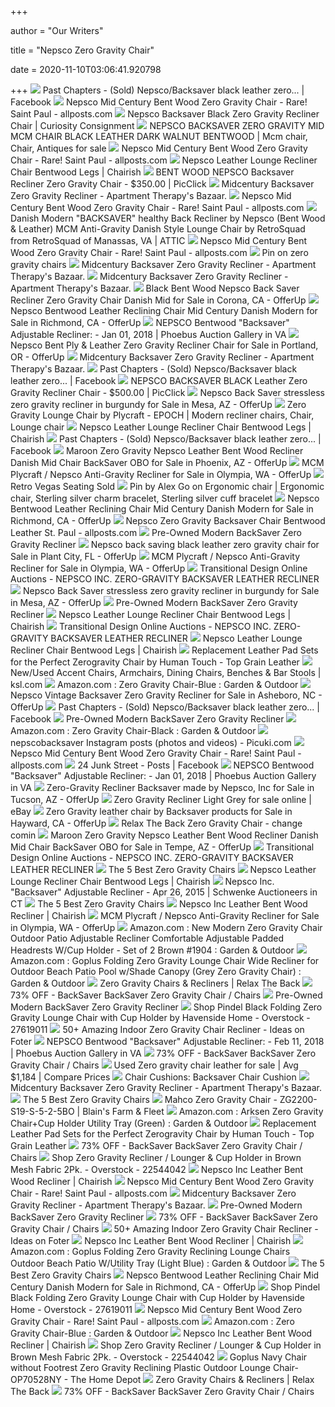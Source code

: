 +++
        
author = "Our Writers"
        
title = "Nepsco Zero Gravity Chair"
        
date = 2020-11-10T03:06:41.920798
        
+++
[ ![](https://lookaside.fbsbx.com/lookaside/crawler/media/?media_id=2170050123103267)](https://lookaside.fbsbx.com/lookaside/crawler/media/?media_id=2170050123103267) Past Chapters - (Sold) Nepsco/Backsaver black leather zero... | Facebook
[ ![](http://mn.allposts.com/oc-content/uploads/2/729.jpg)](http://mn.allposts.com/oc-content/uploads/2/729.jpg) Nepsco Mid Century Bent Wood Zero Gravity Chair - Rare! Saint Paul -  allposts.com
[ ![](http://www.curiosityconsignment.com/sites/default/files/DSCN5120.JPG)](http://www.curiosityconsignment.com/sites/default/files/DSCN5120.JPG) Nepsco Backsaver Black Zero Gravity Recliner Chair | Curiosity Consignment
[ ![](https://i.pinimg.com/474x/e7/81/4d/e7814ddd3b04b28de480da830c0c72cf.jpg)](https://i.pinimg.com/474x/e7/81/4d/e7814ddd3b04b28de480da830c0c72cf.jpg) NEPSCO BACKSAVER ZERO GRAVITY MID MCM CHAIR BLACK LEATHER DARK WALNUT  BENTWOOD | Mcm chair, Chair, Antiques for sale
[ ![](http://mn.allposts.com/oc-content/uploads/2/732.jpg)](http://mn.allposts.com/oc-content/uploads/2/732.jpg) Nepsco Mid Century Bent Wood Zero Gravity Chair - Rare! Saint Paul -  allposts.com
[ ![](https://chairish-prod.freetls.fastly.net/image/product/master/4846bba2-cf52-463a-a11f-7f36b049a5fb/nepsco-leather-lounge-recliner-chair-bentwood-legs-0059)](https://chairish-prod.freetls.fastly.net/image/product/master/4846bba2-cf52-463a-a11f-7f36b049a5fb/nepsco-leather-lounge-recliner-chair-bentwood-legs-0059) Nepsco Leather Lounge Recliner Chair Bentwood Legs | Chairish
[ ![](https://www.picclickimg.com/d/l400/pict/112566367713_/Bent-wood-Nepsco-Backsaver-Recliner-Zero-Gravity-Chair.jpg)](https://www.picclickimg.com/d/l400/pict/112566367713_/Bent-wood-Nepsco-Backsaver-Recliner-Zero-Gravity-Chair.jpg) BENT WOOD NEPSCO Backsaver Recliner Zero Gravity Chair - $350.00 | PicClick
[ ![](https://cdn.apartmenttherapy.info/image/fetch/c_lpad,f_auto,q_auto:eco,b_rgb:ebeae9,g_center,h_600,w_800/https://s3.amazonaws.com/pixtruder/original_images/audrey/cd96690402c9dbdcab884e09494b8f8fd3489960)](https://cdn.apartmenttherapy.info/image/fetch/c_lpad,f_auto,q_auto:eco,b_rgb:ebeae9,g_center,h_600,w_800/https://s3.amazonaws.com/pixtruder/original_images/audrey/cd96690402c9dbdcab884e09494b8f8fd3489960) Midcentury Backsaver Zero Gravity Recliner - Apartment Therapy's Bazaar.
[ ![](http://mn.allposts.com/oc-content/uploads/2/731.jpg)](http://mn.allposts.com/oc-content/uploads/2/731.jpg) Nepsco Mid Century Bent Wood Zero Gravity Chair - Rare! Saint Paul -  allposts.com
[ ![](https://skypic.attic.city/?bucket=cdn.attic.city&key=items/3debb933b89e06325acacf119a66638f18a9e3604fb9d1153ac17cd2f59a1d32-w1080h1140q75fit.jpeg)](https://skypic.attic.city/?bucket=cdn.attic.city&key=items/3debb933b89e06325acacf119a66638f18a9e3604fb9d1153ac17cd2f59a1d32-w1080h1140q75fit.jpeg) Danish Modern &quot;BACKSAVER&quot; healthy Back Recliner by Nepsco (Bent  Wood & Leather) MCM Anti-Gravity Danish Style Lounge Chair by RetroSquad  from RetroSquad of Manassas, VA | ATTIC
[ ![](http://mn.allposts.com/oc-content/uploads/2/733.jpg)](http://mn.allposts.com/oc-content/uploads/2/733.jpg) Nepsco Mid Century Bent Wood Zero Gravity Chair - Rare! Saint Paul -  allposts.com
[ ![](https://i.pinimg.com/originals/00/e6/14/00e614880bfaa0d711667b121ac8e880.jpg)](https://i.pinimg.com/originals/00/e6/14/00e614880bfaa0d711667b121ac8e880.jpg) Pin on zero gravity chairs
[ ![](https://cdn.apartmenttherapy.info/image/fetch/c_lpad,f_auto,q_auto:eco,b_rgb:ebeae9,g_center,h_600,w_800/https://s3.amazonaws.com/pixtruder/original_images/audrey/9c9192258ba13cb4feb30bb16522a37b84e0b471)](https://cdn.apartmenttherapy.info/image/fetch/c_lpad,f_auto,q_auto:eco,b_rgb:ebeae9,g_center,h_600,w_800/https://s3.amazonaws.com/pixtruder/original_images/audrey/9c9192258ba13cb4feb30bb16522a37b84e0b471) Midcentury Backsaver Zero Gravity Recliner - Apartment Therapy's Bazaar.
[ ![](https://cdn.apartmenttherapy.info/image/fetch/c_lpad,f_auto,q_auto:eco,b_rgb:ebeae9,g_center,h_600,w_800/https://s3.amazonaws.com/pixtruder/original_images/audrey/930a6a45a526bd0c6ef09e3deab80dd8cc8857ca)](https://cdn.apartmenttherapy.info/image/fetch/c_lpad,f_auto,q_auto:eco,b_rgb:ebeae9,g_center,h_600,w_800/https://s3.amazonaws.com/pixtruder/original_images/audrey/930a6a45a526bd0c6ef09e3deab80dd8cc8857ca) Midcentury Backsaver Zero Gravity Recliner - Apartment Therapy's Bazaar.
[ ![](https://photos.offerup.com/YhA2RBYGVHbGry_Bcm0z1eldVI0=/568x800/5769/5769f2fbf170494b8267b563c689a4c2.jpg)](https://photos.offerup.com/YhA2RBYGVHbGry_Bcm0z1eldVI0=/568x800/5769/5769f2fbf170494b8267b563c689a4c2.jpg) Black Bent Wood Nepsco Back Saver Recliner Zero Gravity Chair Danish Mid  for Sale in Corona, CA - OfferUp
[ ![](https://images.offerup.com/EklKVbcz9d7Rvd4fFgBJgIFBo4Y=/600x400/dce5/dce5698ccdd3482cbfc774147c992fb0.jpg)](https://images.offerup.com/EklKVbcz9d7Rvd4fFgBJgIFBo4Y=/600x400/dce5/dce5698ccdd3482cbfc774147c992fb0.jpg) Nepsco Bentwood Leather Reclining Chair Mid Century Danish Modern for Sale  in Richmond, CA - OfferUp
[ ![](https://p1.liveauctioneers.com/114/114255/58707945_1_x.jpg?auto=webp&format=pjpg&version=1&width=512)](https://p1.liveauctioneers.com/114/114255/58707945_1_x.jpg?auto=webp&format=pjpg&version=1&width=512) NEPSCO Bentwood "Backsaver" Adjustable Recliner: - Jan 01, 2018 | Phoebus  Auction Gallery in VA
[ ![](https://images.offerup.com/2Dxh0JYbEFSlRn69Rd724jH4s8g=/300x400/a879/a879b1dbebe542bd8a6e845be978d317.jpg)](https://images.offerup.com/2Dxh0JYbEFSlRn69Rd724jH4s8g=/300x400/a879/a879b1dbebe542bd8a6e845be978d317.jpg) Nepsco Bent Ply & Leather Zero Gravity Recliner Chair for Sale in Portland,  OR - OfferUp
[ ![](https://cdn.apartmenttherapy.info/image/fetch/c_lpad,f_auto,q_auto:eco,b_rgb:ebeae9,g_center,h_600,w_800/https://s3.amazonaws.com/pixtruder/original_images/audrey/3d3dbd3609569fa70034ce599983114d56b8480b)](https://cdn.apartmenttherapy.info/image/fetch/c_lpad,f_auto,q_auto:eco,b_rgb:ebeae9,g_center,h_600,w_800/https://s3.amazonaws.com/pixtruder/original_images/audrey/3d3dbd3609569fa70034ce599983114d56b8480b) Midcentury Backsaver Zero Gravity Recliner - Apartment Therapy's Bazaar.
[ ![](https://lookaside.fbsbx.com/lookaside/crawler/media/?media_id=2170050286436584)](https://lookaside.fbsbx.com/lookaside/crawler/media/?media_id=2170050286436584) Past Chapters - (Sold) Nepsco/Backsaver black leather zero... | Facebook
[ ![](https://www.picclickimg.com/d/l400/pict/263935732876_/Nepsco-Backsaver-Black-Leather-Zero-Gravity-Recliner-Chair.jpg)](https://www.picclickimg.com/d/l400/pict/263935732876_/Nepsco-Backsaver-Black-Leather-Zero-Gravity-Recliner-Chair.jpg) NEPSCO BACKSAVER BLACK Leather Zero Gravity Recliner Chair - $500.00 |  PicClick
[ ![](https://images.offerup.com/6SsLcI5PQvhIlSxJoggB5KedGOY=/600x800/b5fb/b5fb205fe981482bbc5c9fa80def141e.jpg)](https://images.offerup.com/6SsLcI5PQvhIlSxJoggB5KedGOY=/600x800/b5fb/b5fb205fe981482bbc5c9fa80def141e.jpg) Nepsco Back Saver stressless zero gravity recliner in burgundy for Sale in  Mesa, AZ - OfferUp
[ ![](https://i.pinimg.com/originals/62/ac/2a/62ac2ae5d8061efab18f79f6c0697d8c.jpg)](https://i.pinimg.com/originals/62/ac/2a/62ac2ae5d8061efab18f79f6c0697d8c.jpg) Zero Gravity Lounge Chair by Plycraft - EPOCH | Modern recliner chairs,  Chair, Lounge chair
[ ![](https://chairish-prod.freetls.fastly.net/image/product/sized/4b2d7725-35fb-4fbe-af69-1ff251bbae67/nepsco-leather-lounge-recliner-chair-bentwood-legs-7322?aspect=fit&width=640&height=640)](https://chairish-prod.freetls.fastly.net/image/product/sized/4b2d7725-35fb-4fbe-af69-1ff251bbae67/nepsco-leather-lounge-recliner-chair-bentwood-legs-7322?aspect=fit&width=640&height=640) Nepsco Leather Lounge Recliner Chair Bentwood Legs | Chairish
[ ![](https://lookaside.fbsbx.com/lookaside/crawler/media/?media_id=2170050389769907)](https://lookaside.fbsbx.com/lookaside/crawler/media/?media_id=2170050389769907) Past Chapters - (Sold) Nepsco/Backsaver black leather zero... | Facebook
[ ![](https://images.offerup.com/O4qhirqmOR5jT-e6TBbpMBj8-TU=/600x801/532e/532e0f748ccf4d80847a14d048665d1c.jpg)](https://images.offerup.com/O4qhirqmOR5jT-e6TBbpMBj8-TU=/600x801/532e/532e0f748ccf4d80847a14d048665d1c.jpg) Maroon Zero Gravity Nepsco Leather Bent Wood Recliner Danish Mid Chair  BackSaver OBO for Sale in Phoenix, AZ - OfferUp
[ ![](https://images.offerup.com/DLhpzaGYU4-ZyLkMHntSIp0g4nE=/580x800/849e/849e39fb3bca47de8f027256a1fcb5ff.jpg)](https://images.offerup.com/DLhpzaGYU4-ZyLkMHntSIp0g4nE=/580x800/849e/849e39fb3bca47de8f027256a1fcb5ff.jpg) MCM Plycraft / Nepsco Anti-Gravity Recliner for Sale in Olympia, WA -  OfferUp
[ ![](http://www.retro-vegas.com/uploads/8/1/5/6/81569438/nepsco-backsaver-black-leather-zero-gravity-recliner-chair-800_orig.jpg)](http://www.retro-vegas.com/uploads/8/1/5/6/81569438/nepsco-backsaver-black-leather-zero-gravity-recliner-chair-800_orig.jpg) Retro Vegas Seating Sold
[ ![](https://i.pinimg.com/originals/ce/5d/74/ce5d7450f979118d21c46b05adbf9be4.png)](https://i.pinimg.com/originals/ce/5d/74/ce5d7450f979118d21c46b05adbf9be4.png) Pin by Alex Go on Ergonomic chair | Ergonomic chair, Sterling silver charm  bracelet, Sterling silver cuff bracelet
[ ![](https://photos.offerup.com/HKRPTSg8iTyfbqDISlLKMzivdOo=/594x593/eef9/eef93ef8c1bf472ab6800396a7846259.jpg)](https://photos.offerup.com/HKRPTSg8iTyfbqDISlLKMzivdOo=/594x593/eef9/eef93ef8c1bf472ab6800396a7846259.jpg) Nepsco Bentwood Leather Reclining Chair Mid Century Danish Modern for Sale  in Richmond, CA - OfferUp
[ ![](http://mn.allposts.com/oc-content/uploads/4/1351_thumbnail.jpg)](http://mn.allposts.com/oc-content/uploads/4/1351_thumbnail.jpg) Nepsco Zero Gravity Backsaver Chair Bentwood Leather St. Paul - allposts.com
[ ![](https://www.furnishmevintage.com/wp-content/uploads/2018/01/60474-4.jpg)](https://www.furnishmevintage.com/wp-content/uploads/2018/01/60474-4.jpg) Pre-Owned Modern BackSaver Zero Gravity Recliner
[ ![](https://images.offerup.com/0JhVVsTnjVaTDZjruFUgC6pUFJ4=/600x800/ff81/ff81449178aa4c3a8c845864dc259f42.jpg)](https://images.offerup.com/0JhVVsTnjVaTDZjruFUgC6pUFJ4=/600x800/ff81/ff81449178aa4c3a8c845864dc259f42.jpg) Nepsco back saving black leather zero gravity chair for Sale in Plant City,  FL - OfferUp
[ ![](https://photos.offerup.com/l5ngdqFhckZX64oq7H-8huE9Evg=/580x800/b4d4/b4d4053f1e65412f925fec7c4774d411.jpg)](https://photos.offerup.com/l5ngdqFhckZX64oq7H-8huE9Evg=/580x800/b4d4/b4d4053f1e65412f925fec7c4774d411.jpg) MCM Plycraft / Nepsco Anti-Gravity Recliner for Sale in Olympia, WA -  OfferUp
[ ![](https://transitionaldesign.blob.core.windows.net/assets/media/9710411c-d230-43d5-8ebe-634e0a28c771_largesize.jpg)](https://transitionaldesign.blob.core.windows.net/assets/media/9710411c-d230-43d5-8ebe-634e0a28c771_largesize.jpg) Transitional Design Online Auctions - NEPSCO INC. ZERO-GRAVITY BACKSAVER  LEATHER RECLINER
[ ![](https://photos.offerup.com/-lqYsTTucjIkO-EF9UkaU647N7o=/600x450/622b/622b98dbcf0d4c2d99ea808383040515.jpg)](https://photos.offerup.com/-lqYsTTucjIkO-EF9UkaU647N7o=/600x450/622b/622b98dbcf0d4c2d99ea808383040515.jpg) Nepsco Back Saver stressless zero gravity recliner in burgundy for Sale in  Mesa, AZ - OfferUp
[ ![](https://www.furnishmevintage.com/wp-content/uploads/2018/01/60474-5.jpg)](https://www.furnishmevintage.com/wp-content/uploads/2018/01/60474-5.jpg) Pre-Owned Modern BackSaver Zero Gravity Recliner
[ ![](https://chairish-prod.freetls.fastly.net/image/product/sized/cd69921f-4cad-4829-8d0e-7d7f37a8072f/nepsco-leather-lounge-recliner-chair-bentwood-legs-5366?aspect=fit&width=640&height=640)](https://chairish-prod.freetls.fastly.net/image/product/sized/cd69921f-4cad-4829-8d0e-7d7f37a8072f/nepsco-leather-lounge-recliner-chair-bentwood-legs-5366?aspect=fit&width=640&height=640) Nepsco Leather Lounge Recliner Chair Bentwood Legs | Chairish
[ ![](https://transitionaldesign.blob.core.windows.net/assets/media/b2399e59-6d05-49ea-9a60-7fd84dec9069_fullsize.jpg)](https://transitionaldesign.blob.core.windows.net/assets/media/b2399e59-6d05-49ea-9a60-7fd84dec9069_fullsize.jpg) Transitional Design Online Auctions - NEPSCO INC. ZERO-GRAVITY BACKSAVER  LEATHER RECLINER
[ ![](https://chairish-prod.freetls.fastly.net/image/product/sized/5a06f437-67d7-4af2-9c61-7ca9954643a8/nepsco-leather-lounge-recliner-chair-bentwood-legs-9042?aspect=fit&width=640&height=640)](https://chairish-prod.freetls.fastly.net/image/product/sized/5a06f437-67d7-4af2-9c61-7ca9954643a8/nepsco-leather-lounge-recliner-chair-bentwood-legs-9042?aspect=fit&width=640&height=640) Nepsco Leather Lounge Recliner Chair Bentwood Legs | Chairish
[ ![](https://vitalityweb.com/backstore/pics/PC-Pads.jpg)](https://vitalityweb.com/backstore/pics/PC-Pads.jpg) Replacement Leather Pad Sets for the Perfect Zerogravity Chair by Human  Touch - Top Grain Leather
[ ![](https://img.ksl.com/mx/mplace-classifieds.ksl.com/538018-1582151203-604023.jpg?filter=marketplace/400x300_cropped)](https://img.ksl.com/mx/mplace-classifieds.ksl.com/538018-1582151203-604023.jpg?filter=marketplace/400x300_cropped) New/Used Accent Chairs, Armchairs, Dining Chairs, Benches & Bar Stools |  ksl.com
[ ![](https://m.media-amazon.com/images/I/71exxyAQ5qL._AC_UL400_.jpg)](https://m.media-amazon.com/images/I/71exxyAQ5qL._AC_UL400_.jpg) Amazon.com : Zero Gravity Chair-Blue : Garden & Outdoor
[ ![](https://images.offerup.com/2cwjMXsnqtJ04Qdt-A8WEgoVHF4=/600x800/062d/062d28cd55cb490bac2c9b572dce7cc1.jpg)](https://images.offerup.com/2cwjMXsnqtJ04Qdt-A8WEgoVHF4=/600x800/062d/062d28cd55cb490bac2c9b572dce7cc1.jpg) Nepsco Vintage Backsaver Zero Gravity Recliner for Sale in Asheboro, NC -  OfferUp
[ ![](https://lookaside.fbsbx.com/lookaside/crawler/media/?media_id=2170050446436568)](https://lookaside.fbsbx.com/lookaside/crawler/media/?media_id=2170050446436568) Past Chapters - (Sold) Nepsco/Backsaver black leather zero... | Facebook
[ ![](https://www.furnishmevintage.com/wp-content/uploads/2018/01/60474-3.jpg)](https://www.furnishmevintage.com/wp-content/uploads/2018/01/60474-3.jpg) Pre-Owned Modern BackSaver Zero Gravity Recliner
[ ![](https://m.media-amazon.com/images/I/81JA2qxvtnL._AC_UL400_.jpg)](https://m.media-amazon.com/images/I/81JA2qxvtnL._AC_UL400_.jpg) Amazon.com : Zero Gravity Chair-Black : Garden & Outdoor
[ ![](https://scontent-yyz1-1.cdninstagram.com/v/t51.2885-15/sh0.08/e35/c0.117.937.937a/s640x640/43817944_321970745300298_4244097587187091917_n.jpg?_nc_ht=scontent-yyz1-1.cdninstagram.com&_nc_cat=106&_nc_ohc=OkEsJN_T15oAX8M4g6A&oh=418bde754ef765b928fef28fbe966f3e&oe=5E8681CF)](https://scontent-yyz1-1.cdninstagram.com/v/t51.2885-15/sh0.08/e35/c0.117.937.937a/s640x640/43817944_321970745300298_4244097587187091917_n.jpg?_nc_ht=scontent-yyz1-1.cdninstagram.com&_nc_cat=106&_nc_ohc=OkEsJN_T15oAX8M4g6A&oh=418bde754ef765b928fef28fbe966f3e&oe=5E8681CF) nepscobacksaver Instagram posts (photos and videos) - Picuki.com
[ ![](http://mn.allposts.com/oc-content/uploads/2/734.jpg)](http://mn.allposts.com/oc-content/uploads/2/734.jpg) Nepsco Mid Century Bent Wood Zero Gravity Chair - Rare! Saint Paul -  allposts.com
[ ![](https://lookaside.fbsbx.com/lookaside/crawler/media/?media_id=1495648210576973)](https://lookaside.fbsbx.com/lookaside/crawler/media/?media_id=1495648210576973) 24 Junk Street - Posts | Facebook
[ ![](https://p1.liveauctioneers.com/250/144458/73033211_1_x.jpg?auto=webp&format=pjpg&version=1560886514&width=310)](https://p1.liveauctioneers.com/250/144458/73033211_1_x.jpg?auto=webp&format=pjpg&version=1560886514&width=310) NEPSCO Bentwood "Backsaver" Adjustable Recliner: - Jan 01, 2018 | Phoebus  Auction Gallery in VA
[ ![](https://images.offerup.com/5uO4c_qucIggxjaJGQI7C-nusAA=/600x337/afd6/afd6a58e6039414cac22a4d5ddc9515b.jpg)](https://images.offerup.com/5uO4c_qucIggxjaJGQI7C-nusAA=/600x337/afd6/afd6a58e6039414cac22a4d5ddc9515b.jpg) Zero-Gravity Recliner Backsaver made by Nepsco, Inc for Sale in Tucson, AZ  - OfferUp
[ ![](https://i.ebayimg.com/images/g/ePgAAOSwYZJd-QaV/s-l1600.jpg)](https://i.ebayimg.com/images/g/ePgAAOSwYZJd-QaV/s-l1600.jpg) Zero Gravity Recliner Light Grey for sale online | eBay
[ ![](https://photos.offerup.com/3I3F7hgFTK-qiZrf6QGMs1NcLVo=/600x450/5b30/5b308748726d4fa4adcf6b7ceb7b794b.jpg)](https://photos.offerup.com/3I3F7hgFTK-qiZrf6QGMs1NcLVo=/600x450/5b30/5b308748726d4fa4adcf6b7ceb7b794b.jpg) Zero Gravity leather chair by Backsaver products for Sale in Hayward, CA -  OfferUp
[ ![](https://p1.liveauctioneers.com/700/36980/15516272_1_x.jpg?auto=webp&format=pjpg&version=1&width=512)](https://p1.liveauctioneers.com/700/36980/15516272_1_x.jpg?auto=webp&format=pjpg&version=1&width=512) Relax The Back Zero Gravity Chair - change comin
[ ![](https://images.offerup.com/9F1t6e6Tkz1cwrPURB_vIxATqvo=/300x400/1506/1506f15343674980b30a0069c3ba3c88.jpg)](https://images.offerup.com/9F1t6e6Tkz1cwrPURB_vIxATqvo=/300x400/1506/1506f15343674980b30a0069c3ba3c88.jpg) Maroon Zero Gravity Nepsco Leather Bent Wood Recliner Danish Mid Chair  BackSaver OBO for Sale in Tempe, AZ - OfferUp
[ ![](https://transitionaldesign.blob.core.windows.net/assets/media/935b479a-ce29-4253-8aaf-bd7155b0186b_largesize.jpg)](https://transitionaldesign.blob.core.windows.net/assets/media/935b479a-ce29-4253-8aaf-bd7155b0186b_largesize.jpg) Transitional Design Online Auctions - NEPSCO INC. ZERO-GRAVITY BACKSAVER  LEATHER RECLINER
[ ![](https://specials-images.forbesimg.com/imageserve/5e9f903ddea8300007de881b/960x0.jpg?fit=scale)](https://specials-images.forbesimg.com/imageserve/5e9f903ddea8300007de881b/960x0.jpg?fit=scale) The 5 Best Zero Gravity Chairs
[ ![](https://chairish-prod.freetls.fastly.net/image/product/sized/ca524c47-e850-4b36-b250-8b26d50fe897/nepsco-leather-lounge-recliner-chair-bentwood-legs-9891?aspect=fit&width=640&height=640)](https://chairish-prod.freetls.fastly.net/image/product/sized/ca524c47-e850-4b36-b250-8b26d50fe897/nepsco-leather-lounge-recliner-chair-bentwood-legs-9891?aspect=fit&width=640&height=640) Nepsco Leather Lounge Recliner Chair Bentwood Legs | Chairish
[ ![](https://p1.liveauctioneers.com/1014/70477/36145231_1_x.jpg?auto=webp&format=pjpg&version=1428691291)](https://p1.liveauctioneers.com/1014/70477/36145231_1_x.jpg?auto=webp&format=pjpg&version=1428691291) Nepsco Inc. "Backsaver" Adjustable Recliner - Apr 26, 2015 | Schwenke  Auctioneers in CT
[ ![](https://specials-images.forbesimg.com/imageserve/5e9f90a0dea8300007de881e/960x0.jpg?fit=scale)](https://specials-images.forbesimg.com/imageserve/5e9f90a0dea8300007de881e/960x0.jpg?fit=scale) The 5 Best Zero Gravity Chairs
[ ![](https://chairish-prod.freetls.fastly.net/image/product/master/77ee777e-1150-4860-9cea-bc4343478de5/nepsco-inc-leather-bent-wood-recliner-8416)](https://chairish-prod.freetls.fastly.net/image/product/master/77ee777e-1150-4860-9cea-bc4343478de5/nepsco-inc-leather-bent-wood-recliner-8416) Nepsco Inc Leather Bent Wood Recliner | Chairish
[ ![](https://images.offerup.com/ZSujHiSdrrpsTY5NRqGBzMxk_qc=/300x413/4786/478688baea16400b8a98c8bc26c5d7ec.jpg)](https://images.offerup.com/ZSujHiSdrrpsTY5NRqGBzMxk_qc=/300x413/4786/478688baea16400b8a98c8bc26c5d7ec.jpg) MCM Plycraft / Nepsco Anti-Gravity Recliner for Sale in Olympia, WA -  OfferUp
[ ![](https://images-na.ssl-images-amazon.com/images/I/61d3RK0AhOL._AC_SL1080_.jpg)](https://images-na.ssl-images-amazon.com/images/I/61d3RK0AhOL._AC_SL1080_.jpg) Amazon.com : New Modern Zero Gravity Chair Outdoor Patio Adjustable Recliner  Comfortable Adjustable Padded Headrests W/Cup Holder - Set of 2 Brown #1904  : Garden & Outdoor
[ ![](https://images-na.ssl-images-amazon.com/images/I/71v1a26URsL._AC_SL1200_.jpg)](https://images-na.ssl-images-amazon.com/images/I/71v1a26URsL._AC_SL1200_.jpg) Amazon.com : Goplus Folding Zero Gravity Lounge Chair Wide Recliner for  Outdoor Beach Patio Pool w/Shade Canopy (Grey Zero Gravity Chair) : Garden  & Outdoor
[ ![](https://cdn.shopify.com/s/files/1/0011/1273/5803/products/Gravis_Bee_5e60102bb23c1_600x.jpg?v=1599867046)](https://cdn.shopify.com/s/files/1/0011/1273/5803/products/Gravis_Bee_5e60102bb23c1_600x.jpg?v=1599867046) Zero Gravity Chairs & Recliners | Relax The Back
[ ![](https://images.kaiyo.com/108800/shop/chairs/recliners/backsaver-zero-gravity-chair-second-hand.jpeg)](https://images.kaiyo.com/108800/shop/chairs/recliners/backsaver-zero-gravity-chair-second-hand.jpeg) 73% OFF - BackSaver BackSaver Zero Gravity Chair / Chairs
[ ![](https://www.furnishmevintage.com/wp-content/uploads/2018/01/60474-7.jpg)](https://www.furnishmevintage.com/wp-content/uploads/2018/01/60474-7.jpg) Pre-Owned Modern BackSaver Zero Gravity Recliner
[ ![](https://ak1.ostkcdn.com/images/products/27619011/Outsunny-Folding-Zero-Gravity-Rocking-Lounge-Chair-with-Cup-Holder-Tray-Black-05265e9d-2fd9-4d3d-a23f-c639c0844e91.jpg)](https://ak1.ostkcdn.com/images/products/27619011/Outsunny-Folding-Zero-Gravity-Rocking-Lounge-Chair-with-Cup-Holder-Tray-Black-05265e9d-2fd9-4d3d-a23f-c639c0844e91.jpg) Shop Pindel Black Folding Zero Gravity Lounge Chair with Cup Holder by  Havenside Home - Overstock - 27619011
[ ![](https://foter.com/photos/399/classic-black-swivel-recliner.jpg?s=ts3)](https://foter.com/photos/399/classic-black-swivel-recliner.jpg?s=ts3) 50+ Amazing Indoor Zero Gravity Chair Recliner - Ideas on Foter
[ ![](https://p1.liveauctioneers.com/5737/134617/68364293_1_x.jpg?auto=webp&format=pjpg&version=1547240964&width=310)](https://p1.liveauctioneers.com/5737/134617/68364293_1_x.jpg?auto=webp&format=pjpg&version=1547240964&width=310) NEPSCO Bentwood "Backsaver" Adjustable Recliner: - Feb 11, 2018 | Phoebus  Auction Gallery in VA
[ ![](https://images.kaiyo.com/108800/shop/chairs/recliners/backsaver-zero-gravity-chair-sale.jpeg)](https://images.kaiyo.com/108800/shop/chairs/recliners/backsaver-zero-gravity-chair-sale.jpeg) 73% OFF - BackSaver BackSaver Zero Gravity Chair / Chairs
[ ![](https://www.second-hand-furniture.com/images/?i=aHR0cHM6Ly9tLm1lZGlhLWFtYXpvbi5jb20vaW1hZ2VzL0kvMzF4dEYtZWg0WkwuX0FDX1VMMzIwXy5qcGc)](https://www.second-hand-furniture.com/images/?i=aHR0cHM6Ly9tLm1lZGlhLWFtYXpvbi5jb20vaW1hZ2VzL0kvMzF4dEYtZWg0WkwuX0FDX1VMMzIwXy5qcGc) Used Zero gravity chair leather for sale | Avg $1,184 | Compare Prices
[ ![](https://cdn.shopify.com/s/files/1/1315/5843/products/MB-2020_Zero_Gravity_Recliner_Chair__espresso07_large.jpg?v=1535823749)](https://cdn.shopify.com/s/files/1/1315/5843/products/MB-2020_Zero_Gravity_Recliner_Chair__espresso07_large.jpg?v=1535823749) Chair Cushions: Backsaver Chair Cushion
[ ![](https://cdn.apartmenttherapy.info/image/fetch/c_lpad,f_auto,q_auto:eco,b_rgb:ebeae9,g_center,h_600,w_800/https://s3.amazonaws.com/pixtruder/original_images/audrey/f3222f964f93e8c181e29c34cc6b117a75f923cd)](https://cdn.apartmenttherapy.info/image/fetch/c_lpad,f_auto,q_auto:eco,b_rgb:ebeae9,g_center,h_600,w_800/https://s3.amazonaws.com/pixtruder/original_images/audrey/f3222f964f93e8c181e29c34cc6b117a75f923cd) Midcentury Backsaver Zero Gravity Recliner - Apartment Therapy's Bazaar.
[ ![](https://thumbor.forbes.com/thumbor/fit-in/1200x0/filters%3Aformat%28jpg%29/https%3A%2F%2Fspecials-images.forbesimg.com%2Fimageserve%2F5e9f900cdea8300007de8818%2F0x0.jpg)](https://thumbor.forbes.com/thumbor/fit-in/1200x0/filters%3Aformat%28jpg%29/https%3A%2F%2Fspecials-images.forbesimg.com%2Fimageserve%2F5e9f900cdea8300007de8818%2F0x0.jpg) The 5 Best Zero Gravity Chairs
[ ![](https://products.blains.com/600/122/1228355.jpg)](https://products.blains.com/600/122/1228355.jpg) Mahco Zero Gravity Chair - ZG2200-S19-S-5-2-5BO | Blain's Farm & Fleet
[ ![](https://images-na.ssl-images-amazon.com/images/I/71y%2BVWHt1fL._AC_SL1300_.jpg)](https://images-na.ssl-images-amazon.com/images/I/71y%2BVWHt1fL._AC_SL1300_.jpg) Amazon.com : Arksen Zero Gravity Chair+Cup Holder Utility Tray (Green) :  Garden & Outdoor
[ ![](https://vitalityweb.com/backstore/HumanTouch/pics/Human-Touch-Perfect-Chair-Pad-Set-Diagram.jpg)](https://vitalityweb.com/backstore/HumanTouch/pics/Human-Touch-Perfect-Chair-Pad-Set-Diagram.jpg) Replacement Leather Pad Sets for the Perfect Zerogravity Chair by Human  Touch - Top Grain Leather
[ ![](https://images.kaiyo.com/108800/shop/chairs/recliners/buy-backsaver-zero-gravity-chair.jpeg)](https://images.kaiyo.com/108800/shop/chairs/recliners/buy-backsaver-zero-gravity-chair.jpeg) 73% OFF - BackSaver BackSaver Zero Gravity Chair / Chairs
[ ![](https://ak1.ostkcdn.com/images/products/22544042/Zero-Gravity-Recliner-Lounger-Cup-Holder-in-Brown-Mesh-Fabric-2Pk.-76dab332-3400-4fee-95ea-ef260c0a0d8d.jpg)](https://ak1.ostkcdn.com/images/products/22544042/Zero-Gravity-Recliner-Lounger-Cup-Holder-in-Brown-Mesh-Fabric-2Pk.-76dab332-3400-4fee-95ea-ef260c0a0d8d.jpg) Shop Zero Gravity Recliner / Lounger & Cup Holder in Brown Mesh Fabric 2Pk.  - Overstock - 22544042
[ ![](https://chairish-prod.freetls.fastly.net/image/product/sized/465e5408-ed06-46ac-860d-b2322aa7ef35/nepsco-inc-leather-bent-wood-recliner-0680?aspect=fit&width=640&height=640)](https://chairish-prod.freetls.fastly.net/image/product/sized/465e5408-ed06-46ac-860d-b2322aa7ef35/nepsco-inc-leather-bent-wood-recliner-0680?aspect=fit&width=640&height=640) Nepsco Inc Leather Bent Wood Recliner | Chairish
[ ![](http://mn.allposts.com/oc-content/uploads/2/584_thumbnail.jpg)](http://mn.allposts.com/oc-content/uploads/2/584_thumbnail.jpg) Nepsco Mid Century Bent Wood Zero Gravity Chair - Rare! Saint Paul -  allposts.com
[ ![](https://cdn.apartmenttherapy.info/image/fetch/c_pad,f_auto,q_auto:eco,b_white,h_1125,w_1500/https://s3.amazonaws.com/pixtruder/original_images/audrey/b15b49533ebebeb732ba9bdf35bdd58159459cf1)](https://cdn.apartmenttherapy.info/image/fetch/c_pad,f_auto,q_auto:eco,b_white,h_1125,w_1500/https://s3.amazonaws.com/pixtruder/original_images/audrey/b15b49533ebebeb732ba9bdf35bdd58159459cf1) Midcentury Backsaver Zero Gravity Recliner - Apartment Therapy's Bazaar.
[ ![](https://www.furnishmevintage.com/wp-content/uploads/2018/01/60474-2.jpg)](https://www.furnishmevintage.com/wp-content/uploads/2018/01/60474-2.jpg) Pre-Owned Modern BackSaver Zero Gravity Recliner
[ ![](https://images.kaiyo.com/108800/shop/chairs/recliners/used-backsaver-zero-gravity-chair.jpeg)](https://images.kaiyo.com/108800/shop/chairs/recliners/used-backsaver-zero-gravity-chair.jpeg) 73% OFF - BackSaver BackSaver Zero Gravity Chair / Chairs
[ ![](https://foter.com/photos/399/ergonomic-zero-gravity-manual-glider-recliner.jpg?s=ts3)](https://foter.com/photos/399/ergonomic-zero-gravity-manual-glider-recliner.jpg?s=ts3) 50+ Amazing Indoor Zero Gravity Chair Recliner - Ideas on Foter
[ ![](https://chairish-prod.freetls.fastly.net/image/product/sized/8d0eb533-56a0-4a33-989c-a4572b662a5b/nepsco-inc-leather-bent-wood-recliner-4585?aspect=fit&width=640&height=640)](https://chairish-prod.freetls.fastly.net/image/product/sized/8d0eb533-56a0-4a33-989c-a4572b662a5b/nepsco-inc-leather-bent-wood-recliner-4585?aspect=fit&width=640&height=640) Nepsco Inc Leather Bent Wood Recliner | Chairish
[ ![](https://images-na.ssl-images-amazon.com/images/I/61DcqXHvzXL._AC_SL1200_.jpg)](https://images-na.ssl-images-amazon.com/images/I/61DcqXHvzXL._AC_SL1200_.jpg) Amazon.com : Goplus Folding Zero Gravity Reclining Lounge Chairs Outdoor  Beach Patio W/Utility Tray (Light Blue) : Garden & Outdoor
[ ![](https://specials-images.forbesimg.com/imageserve/5e9f91ca8c2caa0006e70b7b/960x0.jpg?fit=scale)](https://specials-images.forbesimg.com/imageserve/5e9f91ca8c2caa0006e70b7b/960x0.jpg?fit=scale) The 5 Best Zero Gravity Chairs
[ ![](https://images.offerup.com/tLDhZKa5cKyfW4-0KG4m5ALU2VI=/300x239/8d17/8d17e0569aaa4d28bd920eaab8f93e5f.jpg)](https://images.offerup.com/tLDhZKa5cKyfW4-0KG4m5ALU2VI=/300x239/8d17/8d17e0569aaa4d28bd920eaab8f93e5f.jpg) Nepsco Bentwood Leather Reclining Chair Mid Century Danish Modern for Sale  in Richmond, CA - OfferUp
[ ![](https://ak1.ostkcdn.com/images/products/27619011/Outsunny-Folding-Zero-Gravity-Rocking-Lounge-Chair-with-Cup-Holder-Tray-Black-a6a064a1-a628-42d3-a0d3-9bdb8ec2472d_600.jpg?impolicy=medium)](https://ak1.ostkcdn.com/images/products/27619011/Outsunny-Folding-Zero-Gravity-Rocking-Lounge-Chair-with-Cup-Holder-Tray-Black-a6a064a1-a628-42d3-a0d3-9bdb8ec2472d_600.jpg?impolicy=medium) Shop Pindel Black Folding Zero Gravity Lounge Chair with Cup Holder by  Havenside Home - Overstock - 27619011
[ ![](http://mn.allposts.com/oc-content/uploads/0/201_thumbnail.jpg)](http://mn.allposts.com/oc-content/uploads/0/201_thumbnail.jpg) Nepsco Mid Century Bent Wood Zero Gravity Chair - Rare! Saint Paul -  allposts.com
[ ![](https://m.media-amazon.com/images/I/61R5rsSQWhL._AC_UL400_.jpg)](https://m.media-amazon.com/images/I/61R5rsSQWhL._AC_UL400_.jpg) Amazon.com : Zero Gravity Chair-Blue : Garden & Outdoor
[ ![](https://chairish-prod.freetls.fastly.net/image/product/sized/f3f3ee21-42fb-4743-874c-634db7f1f9b3/nepsco-inc-leather-bent-wood-recliner-1667?aspect=fit&width=640&height=640)](https://chairish-prod.freetls.fastly.net/image/product/sized/f3f3ee21-42fb-4743-874c-634db7f1f9b3/nepsco-inc-leather-bent-wood-recliner-1667?aspect=fit&width=640&height=640) Nepsco Inc Leather Bent Wood Recliner | Chairish
[ ![](https://ak1.ostkcdn.com/images/products/22544042/Zero-Gravity-Recliner-Lounger-Cup-Holder-in-Brown-Mesh-Fabric-2Pk.-c96da5a1-9780-47c0-8be3-b079ad2cada3.jpg)](https://ak1.ostkcdn.com/images/products/22544042/Zero-Gravity-Recliner-Lounger-Cup-Holder-in-Brown-Mesh-Fabric-2Pk.-c96da5a1-9780-47c0-8be3-b079ad2cada3.jpg) Shop Zero Gravity Recliner / Lounger & Cup Holder in Brown Mesh Fabric 2Pk.  - Overstock - 22544042
[ ![](https://images.homedepot-static.com/productImages/731abca0-8957-4364-b86b-0e950d9b3cdd/svn/goplus-outdoor-lounge-chairs-op70528wn-64_1000.jpg)](https://images.homedepot-static.com/productImages/731abca0-8957-4364-b86b-0e950d9b3cdd/svn/goplus-outdoor-lounge-chairs-op70528wn-64_1000.jpg) Goplus Navy Chair without Footrest Zero Gravity Reclining Plastic Outdoor  Lounge Chair-OP70528NY - The Home Depot
[ ![](https://cdn.shopify.com/s/files/1/0011/1273/5803/products/AndrewLaBlac_XChair3.0_WEB_clip-c_600x.jpg?v=1582216085)](https://cdn.shopify.com/s/files/1/0011/1273/5803/products/AndrewLaBlac_XChair3.0_WEB_clip-c_600x.jpg?v=1582216085) Zero Gravity Chairs & Recliners | Relax The Back
[ ![](https://images.kaiyo.com/108800/shop/chairs/recliners/second-hand-backsaver-zero-gravity-chair.jpeg)](https://images.kaiyo.com/108800/shop/chairs/recliners/second-hand-backsaver-zero-gravity-chair.jpeg) 73% OFF - BackSaver BackSaver Zero Gravity Chair / Chairs
